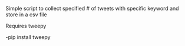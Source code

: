 Simple script to collect specified # of tweets with specific keyword and store in a csv file

Requires tweepy
 
 -pip install tweepy
